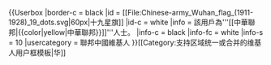 {{Userbox
  |border-c = black
  |id       = [[File:Chinese-army_Wuhan_flag_(1911-1928)_19_dots.svg|60px|十九星旗]]
  |id-c     = white
  |info     = 該用戶為'''[[中華聯邦|{{color|yellow|中華聯邦}}]]'''人士。
  |info-c   = black
  |info-fc  = white
  |info-s   = 10
  |usercategory = 聯邦中國維基人
}}<noinclude>[[Category:支持区域统一或合并的维基人用户框模板|华]]</noinclude>